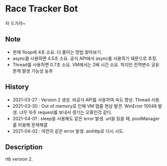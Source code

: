Race Tracker Bot
==================
자 드가자~

Note
---------
 - 현재 1loop에 4초 소요. 더 줄이는 방법 찾아보기.
 - async를 사용하면 4.5초 소요. 공식 API에서 async를 사용하기 때문으로 추정.
 - Thread를 사용하면 0.7초 소요. VM에서는 2배 시간 소요. 하지만 전역변수 공유 문제 발생 가능성 농후

History
---------
- 2021-03-27 : Version 2 생성. 비공식 API를 사용하여 속도 향상. Thread 사용.
- 2021-03-30 : Out of memory로 인해 VM 멈춤 현상 발견. WinError 10048 발생. 너무 자주 request를 보내서 생기는 오류인것 같다.
- 2021-04-01 : sleep을 사용해도 같은 error 발생. url을 읽을 때, poolManager를 이용해 문제해결
- 2021-04-02 : 여전히 같은 error 발생. aiohttp로 다시 시도. 

Description
----------
rtb version 2.